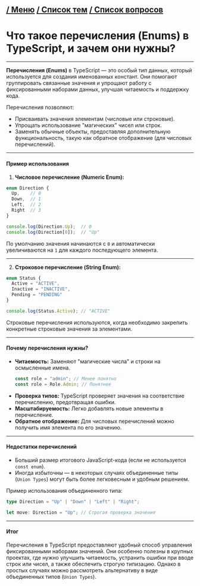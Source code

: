 [/ Меню](https://github.com/samatakaya1/Interview-material/blob/main/README.md)   [/ Список тем](https://github.com/samatakaya1/Interview-material/blob/main/questions/questions.md) [/ Список вопросов](https://github.com/samatakaya1/Interview-material/blob/main/questions/typescript/typescript.md)
---

# Что такое перечисления (Enums) в TypeScript, и зачем они нужны?

---

**Перечисления (Enums)** в TypeScript — это особый тип данных, который используется для создания именованных констант. Они помогают группировать связанные значения и упрощают работу с фиксированными наборами данных, улучшая читаемость и поддержку кода.

Перечисления позволяют:
- Присваивать значения элементам (числовые или строковые).
- Упрощать использование "магических" чисел или строк.
- Заменять обычные объекты, предоставляя дополнительную функциональность, такую как обратное отображение (для числовых перечислений).

---

#### Пример использования

1. **Числовое перечисление (Numeric Enum):**

```typescript
enum Direction {
  Up,    // 0
  Down,  // 1
  Left,  // 2
  Right  // 3
}

console.log(Direction.Up);  // 0
console.log(Direction[0]);  // "Up"
```

По умолчанию значения начинаются с `0` и автоматически увеличиваются на `1` для каждого последующего элемента.

---

2. **Строковое перечисление (String Enum):**

```typescript
enum Status {
  Active = "ACTIVE",
  Inactive = "INACTIVE",
  Pending = "PENDING"
}

console.log(Status.Active); // "ACTIVE"
```

Строковые перечисления используются, когда необходимо закрепить конкретные строковые значения за элементами.

---

#### Почему перечисления нужны?

- **Читаемость:** Заменяют "магические числа" и строки на осмысленные имена.
  ```typescript
  const role = "admin"; // Менее понятно
  const role = Role.Admin; // Понятнее
  ```
- **Проверка типов:** TypeScript проверяет значения на соответствие перечислению, предотвращая ошибки.
- **Масштабируемость:** Легко добавлять новые элементы в перечисление.
- **Обратное отображение:** Для числовых перечислений можно получить имя элемента по его значению.

---

#### Недостатки перечислений

- Больший размер итогового JavaScript-кода (если не используется `const enum`).
- Иногда избыточны — в некоторых случаях объединенные типы (`Union Types`) могут быть более легковесным и удобным решением.

Пример использования объединенного типа:
```typescript
type Direction = "Up" | "Down" | "Left" | "Right";

let move: Direction = "Up"; // Строгая проверка значения
```

---

#### Итог

Перечисления в TypeScript предоставляют удобный способ управления фиксированными наборами значений. Они особенно полезны в крупных проектах, где нужно улучшить читаемость, устранить ошибки при вводе строк или чисел, а также обеспечить строгую типизацию. Однако в простых случаях можно рассмотреть альтернативу в виде объединенных типов (`Union Types`).